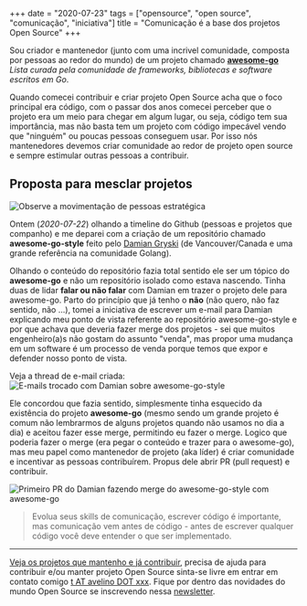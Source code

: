 +++
date = "2020-07-23"
tags = ["opensource", "open source", "comunicação", "iniciativa"]
title = "Comunicação é a base dos projetos Open Source"
+++

Sou criador e mantenedor (junto com uma incrivel comunidade, composta por pessoas ao redor do mundo) de um projeto chamado **[awesome-go](https://github.com/avelino/awesome-go)** _Lista curada pela comunidade de frameworks, bibliotecas e software escritos em Go_.

Quando comecei contribuir e criar projeto Open Source acha que o foco principal era código, com o passar dos anos comecei perceber que o projeto era um meio para chegar em algum lugar, ou seja, código tem sua importância, mas não basta tem um projeto com código impecável vendo que "ninguém" ou poucas pessoas conseguem usar.
Por isso nós mantenedores devemos criar comunidade ao redor de projeto open source e sempre estimular outras pessoas a contribuir.

## Proposta para mesclar projetos

![Observe a movimentação de pessoas estratégica](/blog/opensource-stay-tuned.png#center)

Ontem (_2020-07-22_) olhando a timeline do Github (pessoas e projetos que companho) e me deparei com a criação de um repositório chamado **awesome-go-style** feito pelo [Damian Gryski](https://github.com/dgryski) (de Vancouver/Canada e uma grande referência na comunidade Golang).

Olhando o conteúdo do repositório fazia total sentido ele ser um tópico do **awesome-go** e não um repositório isolado como estava nascendo. Tinha duas de lidar **falar ou não falar** com Damian em trazer o projeto dele para awesome-go.
Parto do princípio que já tenho o **não** (não quero, não faz sentido, não ...), tomei a iniciativa de escrever um e-mail para Damian explicando meu ponto de vista referente ao repositório awesome-go-style e por que achava que deveria fazer merge dos projetos - sei que muitos engenheiro(a)s não gostam do assunto "venda", mas propor uma mudança em um software é um processo de venda porque temos que expor e defender nosso ponto de vista.

Veja a thread de e-mail criada:
![E-mails trocado com Damian sobre awesome-go-style](/blog/2020-07-22-damian-awesome-go.png)

Ele concordou que fazia sentido, simplesmente tinha esquecido da existência do projeto **awesome-go** (mesmo sendo um grande projeto é comum não lembrarmos de alguns projetos quando não usamos no dia a dia) e aceitou fazer esse merge, permitindo eu fazer o merge.
Logico que poderia fazer o merge (era pegar o conteúdo e trazer para o awesome-go), mas meu papel como mantenedor de projeto (aka líder) é criar comunidade e incentivar as pessoas contribuírem. Propus dele abrir PR (pull request) e contribuir.

![Primeiro PR do Damian fazendo merge do awesome-go-style com awesome-go](/blog/2020-07-22-damian-awesome-go-first-pr.png)

> Evolua seus skills de comunicação, escrever código é importante, mas comunicação vem antes de código - antes de escrever qualquer código você deve entender o que ser implementado.

----

[Veja os projetos que mantenho e já contribuir](https://github.com/avelino), precisa de ajuda para contribuir e/ou manter projeto Open Source sinta-se livre em entrar em contato comigo [t AT avelino DOT xxx](mailto:t+opensource@avelino.xxx). Fique por dentro das novidades do mundo Open Source se inscrevendo nessa [newsletter](https://mailchi.mp/fd3190254650/open-source).
